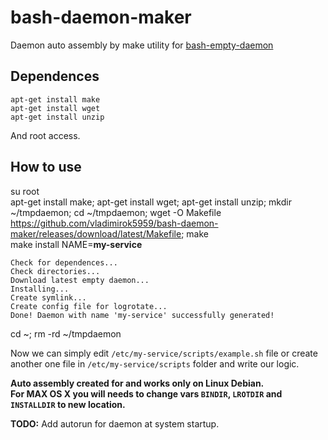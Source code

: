 # bash-daemon-maker
Daemon auto assembly by make utility for [bash-empty-daemon](https://github.com/vladimirok5959/bash-empty-daemon)

## Dependences
```
apt-get install make
apt-get install wget
apt-get install unzip
```
And root access.

## How to use
su root  
apt-get install make; apt-get install wget; apt-get install unzip; mkdir ~/tmpdaemon; cd ~/tmpdaemon; wget -O Makefile https://github.com/vladimirok5959/bash-daemon-maker/releases/download/latest/Makefile; make  
make install NAME=**my-service**  
```
Check for dependences...
Check directories...
Download latest empty daemon...
Installing...
Create symlink...
Create config file for logrotate...
Done! Daemon with name 'my-service' successfully generated!
```
cd ~; rm -rd ~/tmpdaemon  
  
Now we can simply edit `/etc/my-service/scripts/example.sh` file or create another one file in `/etc/my-service/scripts` folder and write our logic.  
  
**Auto assembly created for and works only on Linux Debian.**  
**For MAX OS X you will needs to change vars `BINDIR`, `LROTDIR` and `INSTALLDIR` to new location.**  
  
**TODO:** Add autorun for daemon at system startup.
